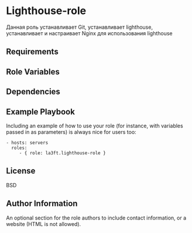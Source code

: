 Lighthouse-role
=========

Данная роль устанавливает Git, устанавливает lighthouse, устанавливает и настраивает Nginx для использования lighthouse

Requirements
------------


Role Variables
--------------


Dependencies
------------


Example Playbook
----------------

Including an example of how to use your role (for instance, with variables passed in as parameters) is always nice for users too:

    - hosts: servers
      roles:
         - { role: la3ft.lighthouse-role }

License
-------

BSD

Author Information
------------------

An optional section for the role authors to include contact information, or a website (HTML is not allowed).

